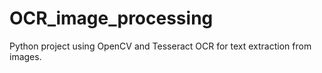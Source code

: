 # OCR_image_processing
Python project using OpenCV and Tesseract OCR for text extraction from images.
